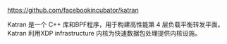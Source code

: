 https://github.com/facebookincubator/katran

Katran 是一个 C++ 库和BPF程序，用于构建高性能第 4 层负载平衡转发平面。Katran 利用XDP infrastructure 内核为快速数据包处理提供内核设施。

